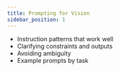 ```yaml
---
title: Prompting for Vision
sidebar_position: 1
---
```


- Instruction patterns that work well
- Clarifying constraints and outputs
- Avoiding ambiguity
- Example prompts by task
